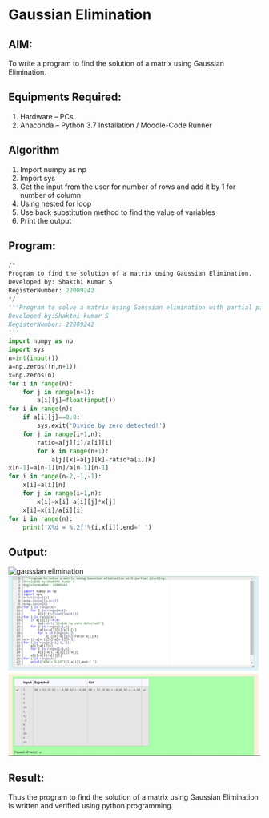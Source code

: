 # Gaussian Elimination

## AIM:
To write a program to find the solution of a matrix using Gaussian Elimination.

## Equipments Required:
1. Hardware – PCs
2. Anaconda – Python 3.7 Installation / Moodle-Code Runner

## Algorithm
1. Import numpy as np
2. Import sys
3. Get the input from the user for number of rows and add it by 1 for number of column
4. Using nested for loop
5. Use back substitution method to find the value of variables
6. Print the output 

## Program:
```python
/*
Program to find the solution of a matrix using Gaussian Elimination.
Developed by: Shakthi Kumar S
RegisterNumber: 22009242
*/
'''Program to solve a matrix using Gaussian elimination with partial pivoting.
Developed by:Shakthi kumar S
RegisterNumber: 22009242
'''
import numpy as np
import sys
n=int(input())
a=np.zeros((n,n+1))
x=np.zeros(n)
for i in range(n):
    for j in range(n+1):
        a[i][j]=float(input())
for i in range(n):
    if a[i][j]==0.0:
        sys.exit('Divide by zero detected!')
    for j in range(i+1,n):
        ratio=a[j][i]/a[i][i]
        for k in range(n+1):
            a[j][k]=a[j][k]-ratio*a[i][k]
x[n-1]=a[n-1][n]/a[n-1][n-1]
for i in range(n-2,-1,-1):
    x[i]=a[i][n]
    for j in range(i+1,n):
        x[i]=x[i]-a[i][j]*x[j]
    x[i]=x[i]/a[i][i]
for i in range(n):
    print('X%d = %.2f'%(i,x[i]),end=' ')
```

## Output:
![gaussian elimination]()
![](Gaussian.png)
## Result:
Thus the program to find the solution of a matrix using Gaussian Elimination is written and verified using python programming.

